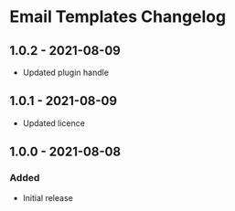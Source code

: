 # Email Templates Changelog

## 1.0.2 - 2021-08-09
- Updated plugin handle

## 1.0.1 - 2021-08-09
- Updated licence 

## 1.0.0 - 2021-08-08
### Added
- Initial release
